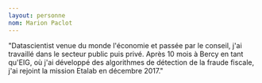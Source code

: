```yaml
---
layout: personne
nom: Marion Paclot
---
```


"Datascientist venue du monde l'économie et passée par le conseil,
j'ai travaillé dans le secteur public puis privé. Après 10 mois à
Bercy en tant qu'EIG, où j'ai développé des algorithmes de détection
de la fraude fiscale, j'ai rejoint la mission Etalab en décembre
2017."
